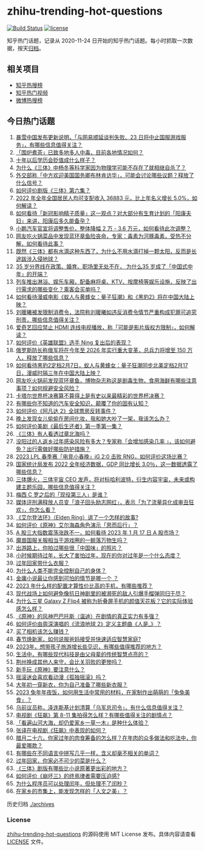 # zhihu-trending-hot-questions

[![Build Status](https://github.com/justjavac/zhihu-trending-hot-questions/workflows/ci/badge.svg?branch=master)](https://github.com/justjavac/zhihu-trending-hot-questions/actions)
[![license](https://img.shields.io/github/license/justjavac/zhihu-trending-hot-questions)](https://github.com/justjavac/zhihu-trending-hot-questions/blob/master/LICENSE)

知乎热门话题，记录从 2020-11-24
日开始的知乎热门话题。每小时抓取一次数据，按天[归档](./archives)。

## 相关项目

- [知乎热搜榜](https://github.com/justjavac/zhihu-trending-top-search)
- [知乎热门视频](https://github.com/justjavac/zhihu-trending-hot-video)
- [微博热搜榜](https://github.com/justjavac/weibo-trending-hot-search)

## 今日热门话题

<!-- BEGIN -->
<!-- 最后更新时间 Wed Jan 18 2023 03:16:00 GMT+0800 (China Standard Time) -->

1. [暴雪中国发布更新说明，「与网易顺延谈判失败、23 日将中止国服游戏服务」，有哪些信息值得关注？](https://www.zhihu.com/question/579220044)
1. [「围炉煮茶」已致多地多人中毒，目前各地情况如何？](https://www.zhihu.com/question/579034254)
1. [十年以后学历会贬值成什么样子？](https://www.zhihu.com/question/477496924)
1. [为什么《三体》中杨冬等科学家因为物理学可能不存在了就相继自杀了？](https://www.zhihu.com/question/579098283)
1. [外交部称「中方欢迎美国国务卿布林肯访华」，可能会讨论哪些议题？释放了什么信号？](https://www.zhihu.com/question/579233755)
1. [如何评价剧版《三体》第六集？](https://www.zhihu.com/question/579092892)
1. [2022 年全年全国居民人均可支配收入 36883 元，比上年名义增长 5.0%，如何解读？](https://www.zhihu.com/question/579203641)
1. [如何看待「新冠影响精子质量」这一观点？对大部分有生育计划的「阳康夫妇」来讲，阳康后多久能备孕？](https://www.zhihu.com/question/579031013)
1. [小鹏汽车官宣将调整售价，整体降幅 2 万 - 3.6 万元，如何看待此次调整？](https://www.zhihu.com/question/579241864)
1. [网友吃火锅菜品中发现蓝环章鱼险丧命，专家：毒素为河豚毒素，受热不分解，如何看待此事？](https://www.zhihu.com/question/579202423)
1. [既然《三体》都有水滴这种东西了，为什么不用水滴打掉一颗太阳，反而是长途跋涉入侵地球？](https://www.zhihu.com/question/577737306)
1. [35 岁分界线在政策、婚育、职场里无处不在， 为什么35 岁成了「中国式中年」的开端？](https://www.zhihu.com/question/578481031)
1. [列车推出淋浴、娱乐车厢，配备麻将桌、KTV、按摩椅等娱乐设施，反映了出行需求的哪些变化？乘客会买单吗？](https://www.zhihu.com/question/578650314)
1. [如何看待漫威电影《蚁人与黄蜂女：量子狂潮》和《黑豹2》将在中国大陆上映？](https://www.zhihu.com/question/579257106)
1. [刘暖曦被发限制消费令，法院称刘暖曦如违反消费令情节严重构成犯罪可追究刑责，哪些信息值得关注？](https://www.zhihu.com/question/579241404)
1. [爱奇艺回应禁止 HDMI 连线电视播放，称「可能是影片版权方限制」，如何解读？](https://www.zhihu.com/question/579030418)
1. [如何评价《英雄联盟》选手 Ning 复出后的表现？](https://www.zhihu.com/question/579014277)
1. [俄罗斯防长称俄军将在今年至 2026 年实行重大变革，总兵力将增至 150 万人，释放了哪些信息？](https://www.zhihu.com/question/579250575)
1. [如何看待黑豹2定档2月7日，蚁人与黄蜂女：量子狂潮同步北美定档2月17日，漫威时隔三年在中国大陆上映？](https://www.zhihu.com/question/579256652)
1. [网友吃火锅前发现蓝环章鱼，博物杂志称这是剧毒生物，食用海鲜有哪些注意事项？如何规避安全风险？](https://www.zhihu.com/question/579204138)
1. [卡塔尔世界杯决赛算不算得上是有史以来最精彩的世界杯决赛？](https://www.zhihu.com/question/573022232)
1. [有哪些你不知道的汽车安全知识，颠覆了你的固有认知？](https://www.zhihu.com/question/566996905)
1. [如何评价《阿凡达 2》全球票房反转事件？](https://www.zhihu.com/question/577988598)
1. [晚上发现女儿偷偷在房间化妆，我和她大吵了一架，我该怎么办？](https://www.zhihu.com/question/579198484)
1. [如何评价美剧《最后生还者》第一季第一集？](https://www.zhihu.com/question/579067154)
1. [《三体》有人看透过章北海吗？](https://www.zhihu.com/question/280934423)
1. [没阳过的人返乡过年感染风险有多大？专家称「会增加感染几率 」，该如何避免？出行需做好哪些防护措施？](https://www.zhihu.com/question/579001296)
1. [2023 LPL 春季赛「电竞小春晚」iG 2:0 击败 RNG，如何评价这场比赛？](https://www.zhihu.com/question/579249784)
1. [国家统计局发布 2022 全年经济数据，GDP 同比增长 3.0％，这一数据透露了哪些信息？](https://www.zhihu.com/question/579202124)
1. [三体爆火，三体宇宙 CEO 发声，将对标哈利波特，衍生内容宇宙，未来或构建主题乐园，哪些信息值得关注？](https://www.zhihu.com/question/579198323)
1. [梅西 C 罗之后的「现役第三人」是谁？](https://www.zhihu.com/question/579010604)
1. [媒体评刑满释放人员变「浪子回头励志网红」，表示「为了流量异化成审丑狂欢」，你怎么看？](https://www.zhihu.com/question/579195553)
1. [《艾尔登法环》（Elden Ring）讲了一个怎样的故事?](https://www.zhihu.com/question/517963071)
1. [如何评价《原神》艾尔海森角色演示「思而后行」？](https://www.zhihu.com/question/579216648)
1. [A 股三大指数震荡涨跌不一，如何看待 2023 年 1 月 17 日 A 股市场？](https://www.zhihu.com/question/579214550)
1. [魔兽国服关服相当于游戏圈的一鲸落万物生吗？](https://www.zhihu.com/question/577469766)
1. [出游路上，你拍过哪些很「中国味」的照片？](https://www.zhihu.com/question/578264113)
1. [小时候期待过年，长大了害怕过年，现在的你对过年是一个什么态度？](https://www.zhihu.com/question/578884766)
1. [过年回家带什么衣服？](https://www.zhihu.com/question/578348923)
1. [为什么人类不能完全控制自己的身体？](https://www.zhihu.com/question/575583073)
1. [金庸小说最让你感到可怕的情节是哪一个 ？](https://www.zhihu.com/question/389758532)
1. [2023 年什么样的配置才算性价比高的手机，有哪些推荐？](https://www.zhihu.com/question/579083396)
1. [现代战场上如何避免像抗日神剧里的被濒死的敌人引爆手榴弹同归于尽？](https://www.zhihu.com/question/579002334)
1. [为什么三星 Galaxy Z Flip4 被称为折叠屏手机的颜值天花板？它的实际体验感怎么样？](https://www.zhihu.com/question/576475330)
1. [《原神》的风神巴巴托斯（温迪）在剧情的真正实力有多强？](https://www.zhihu.com/question/487613599)
1. [如何评价由周深演唱的《流浪地球 2》定义主题曲《人是_》？](https://www.zhihu.com/question/578726662)
1. [买了相机该怎么赚钱？](https://www.zhihu.com/question/578848501)
1. [春节焕新家，如何说服爸妈接受并快速适应智慧家庭?](https://www.zhihu.com/question/578069730)
1. [2023年，想带孩子旅游增长些见识，有哪些值得推荐的地方？](https://www.zhihu.com/question/578134916)
1. [生活中，有哪些现代科技是由父母辈的传统智慧点亮的？](https://www.zhihu.com/question/578069654)
1. [荆州换成其他人来守，会比关羽败的更惨吗？](https://www.zhihu.com/question/575713778)
1. [新手玩《原神》要注意什么？](https://www.zhihu.com/question/577973780)
1. [摇滚迷会喜欢看动漫《孤独摇滚》吗？](https://www.zhihu.com/question/577889390)
1. [大年初一穿新衣，你为自己准备了哪些新衣服？](https://www.zhihu.com/question/578088037)
1. [2023 兔年年夜饭，如何用生活中常用的材料，在家制作出萌萌的「兔兔美食」？](https://www.zhihu.com/question/576987555)
1. [乌前议员称，泽连斯基计划清算「乌军总司令」，有什么信息值得关注？](https://www.zhihu.com/question/579050415)
1. [电视剧《狂飙》第 8-11 集拍得怎么样？有哪些值得关注的剧情点？](https://www.zhihu.com/question/579061625)
1. [「看遍山河大海，却仍爱家乡一草一木」是种什么体验？](https://www.zhihu.com/question/577725107)
1. [张译在电视剧《狂飙》中表现的如何？](https://www.zhihu.com/question/578696697)
1. [腊月二十六，你家过年的肉食筹备的怎么样？在年肉的众多做法和吃法中，你最爱哪款？](https://www.zhihu.com/question/578850212)
1. [有哪些在不同语言中拼写几乎一样，含义却毫不相关的单词？](https://www.zhihu.com/question/578463621)
1. [过年回家，你家必不可少的菜是什么？](https://www.zhihu.com/question/576987811)
1. [《三体》剧版有哪些比小说原著更出彩的地方？](https://www.zhihu.com/question/579229554)
1. [如何评价《崩坏三》的终焉律者需要压迫感?](https://www.zhihu.com/question/578672228)
1. [为什么程序员可以处理闰年，但处理不了闰秒？](https://www.zhihu.com/question/569807653)
1. [在家乡的市集上，能发现怎样的「人文之美」？](https://www.zhihu.com/question/577725109)

<!-- END -->

历史归档 [./archives](./archives)

### License

[zhihu-trending-hot-questions](https://github.com/justjavac/zhihu-trending-hot-questions)
的源码使用 MIT License 发布。具体内容请查看 [LICENSE](./LICENSE) 文件。
